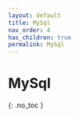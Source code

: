 ```yaml
---
layout: default
title: MySql
nav_order: 4
has_children: true
permalink: MySql
---
```


# MySql
{: .no_toc }

